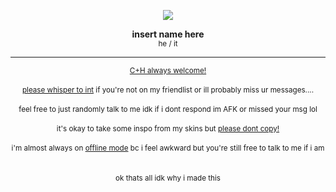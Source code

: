 
<p align="center">
   <img src="https://komarev.com/ghpvc/?username=tranquilizerofsound&color=8990b4&style=plastic&label=YOU+ARE+VISITOR+NUMBER&abbreviated=true"><br>
  <!--<sub><code>art credit: <a href="https://x.com/tofu_eggs/status/1935662470087274619/">@tofu_eggs</a></code></sub>--></p>
<!--<div align="center"><img src="https://i.postimg.cc/c4VBqp2H/ART-BY-tofu-eggs-2.png" width="400"></div>-->
<p align="center"><b>insert name here</b><br>
  <sub>he / it</sub></p>
<hr>
<div align="center">
  <sub><ins>C+H always welcome!</ins></sub><br><br>
<sub><ins>please whisper to int</ins> if you're not on my friendlist or ill probably miss ur messages....</sub><br><br>
<sub>feel free to just randomly talk to me idk if i dont respond im AFK or missed your msg lol</sub><br><br>
<sub>it's okay to take some inspo from my skins but <ins>please dont copy!</ins></sub><br><br>
<sub>i'm almost always on <ins>offline mode</ins> bc i feel awkward but you're still free to talk to me if i am</sub><br><br>
<br><sub>ok thats all idk why i made this</sub><br><br>
</div>
